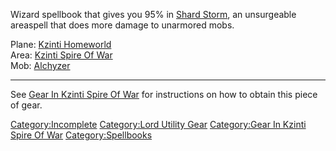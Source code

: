 Wizard spellbook that gives you 95% in [Shard
Storm](Shard_Storm "wikilink"), an unsurgeable areaspell that does more
damage to unarmored mobs.

Plane: [Kzinti Homeworld](:Category:Kzinti_Homeworld "wikilink")  
Area: [Kzinti Spire Of War](:Category:Kzinti_Spire_Of_War "wikilink")  
Mob: [Alchyzer](Alchyzer "wikilink")  

------------------------------------------------------------------------

See [Gear In Kzinti Spire Of
War](:Category:Gear_In_Kzinti_Spire_Of_War "wikilink") for instructions
on how to obtain this piece of gear.

[Category:Incomplete](Category:Incomplete "wikilink") [Category:Lord
Utility Gear](Category:Lord_Utility_Gear "wikilink") [Category:Gear In
Kzinti Spire Of War](Category:Gear_In_Kzinti_Spire_Of_War "wikilink")
[Category:Spellbooks](Category:Spellbooks "wikilink")
